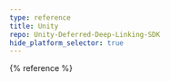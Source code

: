 ```yaml
---
type: reference
title: Unity
repo: Unity-Deferred-Deep-Linking-SDK
hide_platform_selector: true
---
```


{% reference %}
